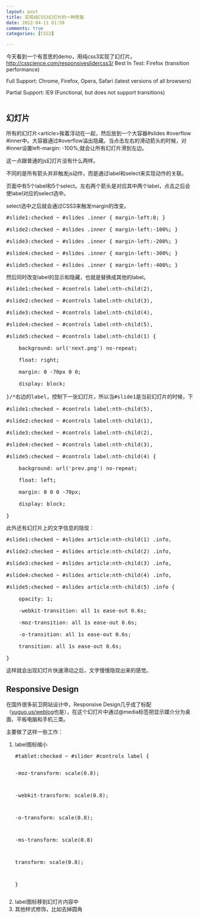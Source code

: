 ```yaml
---
layout: post
title: 实现纯CSS3幻灯片的一种思路
date: 2012-04-11 01:59
comments: true
categories: [CSS3]

---
```


今天看到一个有意思的demo，用纯css3实现了幻灯片。
<a href="http://csscience.com/responsiveslidercss3/">http://csscience.com/responsiveslidercss3/</a>
Best In Test: Firefox (transition performance)

Full Support: Chrome, Firefox, Opera, Safari (latest versions of all browsers)

Partial Support: IE9 (Functional, but does not support transitions)
<pre><a href="http://yuguo.us/files/2012/04/1.jpg"><img title="1" src="http://yuguo.us/files/2012/04/1.jpg" alt=""   data-pinit="registered" /></a></pre><h2>幻灯片</h2>
所有的幻灯片&lt;article&gt;挨着浮动在一起，然后放到一个大容器#slides #overflow #inner中。大容器通过#overflow溢出隐藏。当点击左右的滑动箭头的时候，对#inner设置left-margin: -100%;就会让所有幻灯片滑到左边。

这一点跟普通的js幻灯片没有什么两样。

不同的是所有箭头并非触发js动作，而是通过label和select来实现动作的关联。

页面中有5个label和5个select。左右两个箭头是对应其中两个label，点击之后会使label对应的select选中。

select选中之后就会通过CSS3来触发margin的改变。
<pre>#slide1:checked ~ #slides .inner { margin-left:0; }

#slide2:checked ~ #slides .inner { margin-left:-100%; }

#slide3:checked ~ #slides .inner { margin-left:-200%; }

#slide4:checked ~ #slides .inner { margin-left:-300%; }

#slide5:checked ~ #slides .inner { margin-left:-400%; }</pre>
然后同时改变label的显示和隐藏，也就是替换成其他的label。
<pre>#slide1:checked ~ #controls label:nth-child(2),

#slide2:checked ~ #controls label:nth-child(3),

#slide3:checked ~ #controls label:nth-child(4),

#slide4:checked ~ #controls label:nth-child(5),

#slide5:checked ~ #controls label:nth-child(1) {

	background: url('next.png') no-repeat;

	float: right;

	margin: 0 -70px 0 0;

	display: block;

}/*右边的label，控制下一张幻灯片，所以当#slide1是当前幻灯片的时候，下一张幻灯片是第二个label，也就是#slide2，实现了切换*/

#slide1:checked ~ #controls label:nth-child(5),

#slide2:checked ~ #controls label:nth-child(1),

#slide3:checked ~ #controls label:nth-child(2),

#slide4:checked ~ #controls label:nth-child(3),

#slide5:checked ~ #controls label:nth-child(4) {

	background: url('prev.png') no-repeat;

	float: left;

	margin: 0 0 0 -70px;

	display: block;

}</pre>
此外还有幻灯片上的文字信息的隐现：
<pre>#slide1:checked ~ #slides article:nth-child(1) .info,

#slide2:checked ~ #slides article:nth-child(2) .info,

#slide3:checked ~ #slides article:nth-child(3) .info,

#slide4:checked ~ #slides article:nth-child(4) .info,

#slide5:checked ~ #slides article:nth-child(5) .info {

	opacity: 1;

	-webkit-transition: all 1s ease-out 0.6s;

	-moz-transition: all 1s ease-out 0.6s;

	-o-transition: all 1s ease-out 0.6s;

	transition: all 1s ease-out 0.6s;

}</pre>
这样就会出现幻灯片快速滑动之后，文字慢慢隐现出来的感觉。
<h2>Responsive Design</h2>
在国外很多前卫网站设计中，Responsive Design几乎成了标配（<a href="http://yuguo.us/weblog/">yuguo.us/weblog</a>也是），在这个幻灯片中通过@media标签把显示媒介分为桌面、平板电脑和手机三类。

主要做了这样一些工作：
<ol>
	<li>label图标缩小
<pre>#tablet:checked ~ #slider #controls label {

-moz-transform: scale(0.8);

-webkit-transform: scale(0.8);

-o-transform: scale(0.8);

-ms-transform: scale(0.8)

transform: scale(0.8);

}</pre></li>
	<li>label图标移到幻灯片内容中</li>
	<li>其他样式修饰，比如去掉圆角</li></ol>
